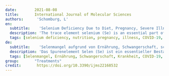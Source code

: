 ```yaml
---
date:        2021-08-08
title:       International Journal of Molecular Sciences
authors:      'Schomburg, L'
en:
  subtitle:    'Selenium Deficiency Due to Diet, Pregnancy, Severe Illness, or COVID-19-A Preventable Trigger for Autoimmune Disease'
  description: 'The trace element selenium (Se) is an essential part of the human diet; moreover, increased health risks have been observed with Se deficiency. A sufficiently high Se status is a prerequisite for adequate immune response, and preventable endemic diseases are known from areas with Se deficiency. Biomarkers of Se status decline strongly in pregnancy, severe illness, or COVID-19, reaching critically low concentrations. Notably, these conditions are associated with an increased risk for autoimmune disease (AID). Positive effects on the immune system are observed with Se supplementation in pregnancy, autoimmune thyroid disease, and recovery from severe illness. However, some studies reported null results; the database is small, and randomized trials are sparse. The current need for research on the link between AID and Se deficiency is particularly obvious for rheumatoid arthritis and type 1 diabetes mellitus. Despite these gaps in knowledge, it seems timely to realize that severe Se deficiency may trigger AID in susceptible subjects. Improved dietary choices or supplemental Se are efficient ways to avoid severe Se deficiency, thereby decreasing AID risk and improving disease course. A personalized approach is needed in clinics and during therapy, while population-wide measures should be considered for areas with habitual low Se intake. Finland has been adding Se to its food chain for more than 35 years—a wise and commendable decision, according to today’s knowledge. It is unfortunate that the health risks of Se deficiency are often neglected, while possible side effects of Se supplementation are exaggerated, leading to disregard for this safe and promising preventive and adjuvant treatment options. This is especially true in the follow-up situations of pregnancy, severe illness, or COVID-19, where massive Se deficiencies have developed and are associated with AID risk, long-lasting health impairments, and slow recovery. '
  tags: [selenium deficiency, nutrition, pregnancy, illness, COVID-19, autoimmune diseases]
de: 
  subtitle:    'Selenmangel aufgrund von Ernährung, Schwangerschaft, schwerer Krankheit oder COVID-19 - ein vermeidbarer Auslöser für Autoimmunerkrankungen'
  description: 'Das Spurenelement Selen (Se) ist ein essentieller Bestandteil der menschlichen Ernährung; darüber hinaus wurden erhöhte Gesundheitsrisiken bei Se-Mangel beobachtet. Ein ausreichend hoher Se-Status ist eine Voraussetzung für eine adäquate Immunantwort, und aus Gebieten mit Se-Mangel sind vermeidbare endemische Krankheiten bekannt. Biomarker für den Se-Status nehmen in der Schwangerschaft, bei schweren Erkrankungen oder bei COVID-19 stark ab und erreichen kritisch niedrige Konzentrationen. Diese Zustände sind mit einem erhöhten Risiko für Autoimmunkrankheiten (AID) verbunden. Positive Auswirkungen auf das Immunsystem werden bei einer Se-Supplementierung in der Schwangerschaft, bei Autoimmunerkrankungen der Schilddrüse und bei der Genesung von schweren Krankheiten beobachtet. Einige Studien berichteten jedoch über Null-Ergebnisse; die Datenbasis ist klein, und randomisierte Studien sind spärlich. Der derzeitige Forschungsbedarf über den Zusammenhang zwischen AID und Se-Mangel ist besonders bei rheumatoider Arthritis und Diabetes mellitus Typ 1 offensichtlich. Trotz dieser Wissenslücken scheint es an der Zeit zu erkennen, dass ein schwerer Se-Mangel bei anfälligen Personen AID auslösen kann. Eine verbesserte Ernährung oder die zusätzliche Gabe von Se sind wirksame Mittel zur Vermeidung eines schweren Se-Mangels, wodurch das AID-Risiko gesenkt und der Krankheitsverlauf verbessert werden kann. In den Kliniken und während der Therapie ist ein personalisierter Ansatz erforderlich, während in Gebieten mit gewohnheitsmäßig niedriger Se-Aufnahme bevölkerungsweite Maßnahmen in Betracht gezogen werden sollten. Finnland fügt seiner Nahrungskette seit mehr als 35 Jahren Se zu - nach heutigem Kenntnisstand eine kluge und lobenswerte Entscheidung. Leider werden die gesundheitlichen Risiken eines Se-Mangels oft vernachlässigt, während die möglichen Nebenwirkungen einer Se-Supplementierung übertrieben werden, was dazu führt, dass diese sichere und vielversprechende präventive und adjuvante Behandlungsmöglichkeit nicht beachtet wird. Dies gilt vor allem in den Folgesituationen von Schwangerschaft, schwerer Krankheit oder COVID-19, wo sich ein massiver Se-Mangel entwickelt hat, der mit einem AIDS-Risiko, lang anhaltenden gesundheitlichen Beeinträchtigungen und einer langsamen Genesung verbunden ist.'
  tags: [Selenmangel, Ernährung, Schwangerschaft, Krankheit, COVID-19, Autoimmunerkrankungen]
group:       "Treatments"
credit:       https://doi.org/10.3390/ijms22168532
---
```

